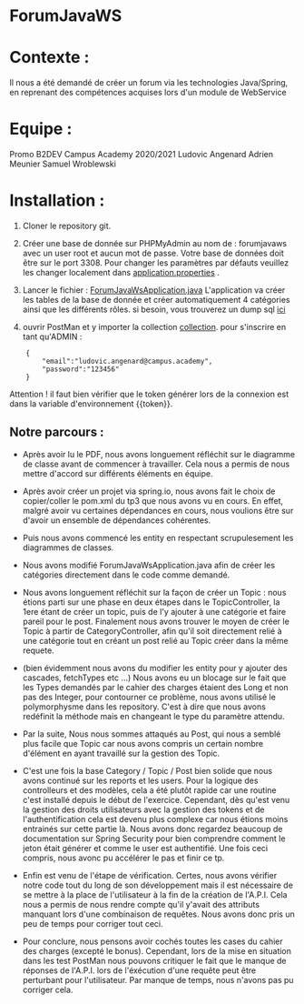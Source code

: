 # ForumJavaWS

# Contexte :
Il nous a été demandé de créer un forum via les technologies Java/Spring, en reprenant des compétences acquises lors d'un module de WebService

# Equipe :
Promo B2DEV Campus Academy 2020/2021
Ludovic Angenard
Adrien Meunier
Samuel Wroblewski


# Installation :

1. Cloner le repository git.

2. Créer une base de donnée sur PHPMyAdmin au nom de : forumjavaws avec un user root et aucun mot de passe. Votre base de données doit être sur le port 3308. Pour changer les paramètres par défauts veuillez les changer localement dans [application.properties](src/main/resources/application.properties) .

3. Lancer le fichier : [ForumJavaWsApplication.java](src/main/java/com/ForumJavaWS/demo/ForumJavaWsApplication.java) L'application va créer les tables de la base de donnée et créer automatiquement 4 catégories ainsi que les différents rôles. si besoin, vous trouverez un dump sql [ici](src/main/resources/forumjavaws.sql)

4. ouvrir PostMan et y importer la collection [collection](src/main/resources/postmanCollection.json). pour s'inscrire en tant qu'ADMIN :
```
    {
        "email":"ludovic.angenard@campus.academy",
        "password":"123456"
    }
```

Attention ! il faut bien vérifier que le token générer lors de la connexion est dans la variable d'environnement {{token}}.


## Notre parcours :



* Après avoir lu le PDF, nous avons longuement réfléchit sur le diagramme de classe avant de commencer à travailler. Cela nous a permis de nous mettre d'accord  sur différents éléments en équipe.

* Après avoir créer un projet via spring.io, nous avons fait le choix de copier/coller le pom.xml du tp3 que nous avons vu en cours. En effet, malgré avoir vu certaines dépendances en cours, nous voulions être sur d'avoir un ensemble de dépendances cohérentes.

* Puis nous avons commencé les entity en respectant scrupulesement les diagrammes de classes.

* Nous avons modifié ForumJavaWsApplication.java afin de créer les catégories directement dans le code comme demandé.

* Nous avons longuement réfléchit sur la façon de créer un Topic : nous étions parti sur une phase en deux étapes dans le TopicController, la 1ere étant de créer un topic, puis de l'y ajouter à une catégorie et faire pareil pour le post. Finalement nous avons trouver le moyen de créer le Topic à partir de CategoryController, afin qu'il soit directement relié à une catégorie tout en créant un post relié au Topic créer dans la même requete.

* (bien évidemment nous avons du modifier les entity pour y ajouter des cascades, fetchTypes etc ...) Nous avons eu un blocage sur le fait que les Types demandés par le cahier des charges étaient des Long et non pas des Integer, pour contourner ce problème, nous avons utilisé le polymorphysme dans les repository. C'est à dire que nous avons redéfinit la méthode mais en changeant le type du paramètre attendu.

* Par la suite, Nous nous sommes attaqués au Post, qui nous a semblé plus facile que Topic car nous avons compris un certain nombre d'élément en ayant travaillé sur la gestion des Topic.

* C'est une fois la base Category / Topic / Post bien solide que nous avons continué sur les reports et les users. Pour la logique des controlleurs et des modèles, cela a été plutôt rapide car une routine c'est installé depuis le début de l'exercice. Cependant, dès qu'est venu la gestion des droits utilisateurs avec la gestion des tokens et de l'authentification cela est devenu plus complexe car nous étions moins entrainés sur cette partie là. Nous avons donc regardez beaucoup de documentation sur Spring Security pour bien comprendre comment le jeton était générer et comme le user est authentifié. Une fois ceci compris, nous avonc pu accélérer le pas et finir ce tp.

* Enfin est venu de l'étape de vérification. Certes, nous avons vérifier notre code tout du long de son développement mais il est nécessaire de se mettre à la place de l'utilisateur à la fin de la création de l'A.P.I. Cela nous a permis de nous rendre compte qu'il y'avait des attributs manquant lors d'une combinaison de requêtes. Nous avons donc pris un peu de temps pour corriger tout ceci.

* Pour conclure, nous pensons avoir cochés toutes les cases du cahier des charges (excepté le bonus). Cependant, lors de la mise en situation dans les test PostMan nous pouvons critiquer le fait que le manque de réponses de l'A.P.I. lors de l'éxécution d'une requête peut être perturbant pour l'utilisateur. Par manque de temps, nous n'avons pas pu corriger cela.